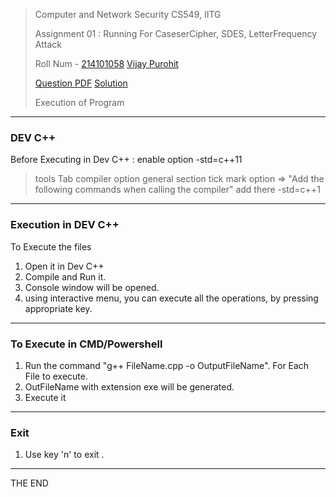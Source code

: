 > Computer and Network Security CS549, IITG 
>
> Assignment 01 : Running For CaseserCipher, SDES, LetterFrequency Attack
>
> Roll Num - [214101058](https://www.iitg.ac.in/cse/student-pages/vijay.purohit) [Vijay Purohit](https://github.com/vijaypurohit)
>
> [Question PDF](/Question/CNS_HW1.pdf?target=_blank) [Solution](/Question/214101058_CNS_HW1.pdf?target=_blank)
>
> Execution of Program 
----------------------------------------------------
### DEV C++

Before Executing in Dev C++ : enable option -std=c++11
>tools Tab
>compiler option
>general section
> tick mark option => "Add the following commands when calling the compiler"
> add there -std=c++1
--------------------------------------------------------
### Execution in DEV C++

To Execute the files
1. Open it in Dev C++
2. Compile and Run it.
3. Console window will be opened.
4. using interactive menu, you can execute all the operations, by pressing appropriate key.

--------------------------------------------------------
### To Execute in CMD/Powershell
1. Run the command "g++ FileName.cpp -o OutputFileName". For Each File to execute.
2. OutFileName with extension exe will be generated.
3. Execute it

----------------------------------
### Exit

1. Use key 'n' to exit .
-----------------
THE END
